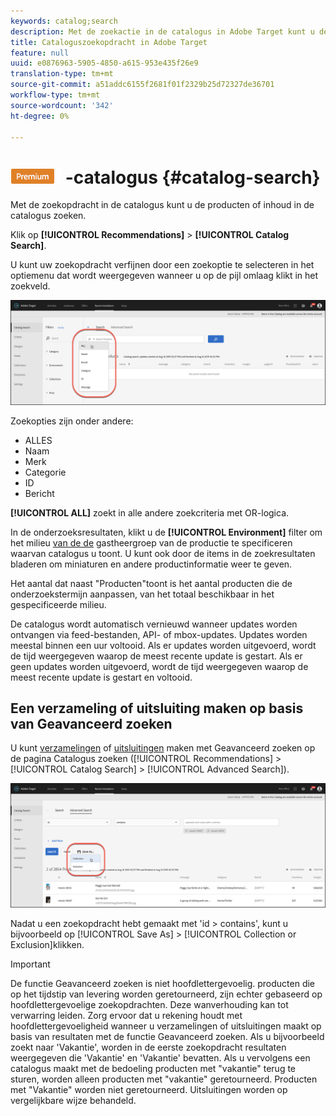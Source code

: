 ```yaml
---
keywords: catalog;search
description: Met de zoekactie in de catalogus in Adobe Target kunt u de producten of inhoud in de catalogus vinden.
title: Cataloguszoekopdracht in Adobe Target
feature: null
uuid: e0876963-5905-4850-a615-953e435f26e9
translation-type: tm+mt
source-git-commit: a51addc6155f2681f01f2329b25d72327de36701
workflow-type: tm+mt
source-wordcount: '342'
ht-degree: 0%

---
```



# ![zoeken naar PREMIUM](/help/assets/premium.png) -catalogus {#catalog-search}

Met de zoekopdracht in de catalogus kunt u de producten of inhoud in de catalogus zoeken.

Klik op **[!UICONTROL Recommendations]** > **[!UICONTROL Catalog Search]**.

U kunt uw zoekopdracht verfijnen door een zoekoptie te selecteren in het optiemenu dat wordt weergegeven wanneer u op de pijl omlaag klikt in het zoekveld.

![](assets/searchproductsmenu.png)

Zoekopties zijn onder andere:

* ALLES
* Naam
* Merk
* Categorie
* ID
* Bericht

**[!UICONTROL ALL]** zoekt in alle andere zoekcriteria met OR-logica.

In de onderzoeksresultaten, klikt u de **[!UICONTROL Environment]** filter om het milieu [van de de](/help/administrating-target/hosts.md) gastheergroep van de productie te specificeren waarvan catalogus u toont. U kunt ook door de items in de zoekresultaten bladeren om miniaturen en andere productinformatie weer te geven.

Het aantal dat naast &quot;Producten&quot;toont is het aantal producten die de onderzoekstermijn aanpassen, van het totaal beschikbaar in het gespecificeerde milieu.

De catalogus wordt automatisch vernieuwd wanneer updates worden ontvangen via feed-bestanden, API- of mbox-updates. Updates worden meestal binnen een uur voltooid. Als er updates worden uitgevoerd, wordt de tijd weergegeven waarop de meest recente update is gestart. Als er geen updates worden uitgevoerd, wordt de tijd weergegeven waarop de meest recente update is gestart en voltooid.

## Een verzameling of uitsluiting maken op basis van Geavanceerd zoeken

U kunt [verzamelingen](/help/c-recommendations/c-products/collections.md) of [uitsluitingen](/help/c-recommendations/c-products/exclusions.md) maken met Geavanceerd zoeken op de pagina Catalogus zoeken ([!UICONTROL Recommendations] > [!UICONTROL Catalog Search] > [!UICONTROL Advanced Search]).

![Opslaan als dialoogvenster](/help/c-recommendations/c-products/assets/save-as-dialog.png)

Nadat u een zoekopdracht hebt gemaakt met &#39;id > contains&#39;, kunt u bijvoorbeeld op [!UICONTROL Save As] > [!UICONTROL Collection or Exclusion]klikken.

>[!IMPORTANT]
>
>De functie Geavanceerd zoeken is niet hoofdlettergevoelig. producten die op het tijdstip van levering worden geretourneerd, zijn echter gebaseerd op hoofdlettergevoelige zoekopdrachten. Deze wanverhouding kan tot verwarring leiden. Zorg ervoor dat u rekening houdt met hoofdlettergevoeligheid wanneer u verzamelingen of uitsluitingen maakt op basis van resultaten met de functie Geavanceerd zoeken. Als u bijvoorbeeld zoekt naar &#39;Vakantie&#39;, worden in de eerste zoekopdracht resultaten weergegeven die &#39;Vakantie&#39; en &#39;Vakantie&#39; bevatten. Als u vervolgens een catalogus maakt met de bedoeling producten met &quot;vakantie&quot; terug te sturen, worden alleen producten met &quot;vakantie&quot; geretourneerd. Producten met &quot;Vakantie&quot; worden niet geretourneerd. Uitsluitingen worden op vergelijkbare wijze behandeld.
